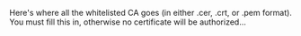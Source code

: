 Here's where all the whitelisted CA goes (in either .cer, .crt, or .pem format). You must fill this in, otherwise no certificate will be authorized...